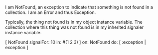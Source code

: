 I am NotFound, an exception to indicate that something is not found in a collection.I am an Error and thus Exception.Typically, the thing not found is in my object instance variable.The collection where this thing was not found is in my inherited signaler instance variable.[ NotFound signalFor: 10 in: #(1 2 3) ] on: NotFound do: [ :exception | exception ]
